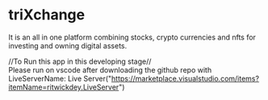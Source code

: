 # triXchange
It is an all in one platform combining stocks, crypto currencies and nfts for investing and owning digital assets.

//To Run this app in this developing stage//                                                                                                                     
Please run on vscode after downloading the github repo with LiveServerName: Live Server("https://marketplace.visualstudio.com/items?itemName=ritwickdey.LiveServer")
